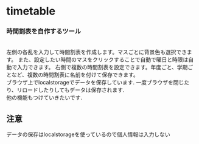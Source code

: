 # timetable
<h3>時間割表を自作するツール</h3>
<br>
左側の各乱を入力して時間割表を作成します。マスごとに背景色も選択できます。
また、設定したい時間のマスをクリックすることで自動で曜日と時限は自動で入力できます。
右側で複数の時間割表を設定できます。年度ごと、学期ごとなど、複数の時間割表に名前を付けて保存できます。
<br>
ブラウザ上でlocalstorageでデータを保存しています.
一度ブラウザを閉じたり、リロードしたりしてもデータは保存されます.
<br>
他の機能もつけていきたいです.

<h2>注意</h2>
データの保存はlocalstorageを使っているので個人情報は入力しない

